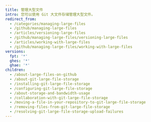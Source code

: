 ```yaml
---
title: 管理大型文件
intro: 您可以使用 Git 大文件存储管理大型文件。
redirect_from:
  - /categories/managing-large-files
  - /github/managing-large-files
  - /articles/versioning-large-files
  - /github/managing-large-files/versioning-large-files
  - /articles/working-with-large-files
  - /github/managing-large-files/working-with-large-files
versions:
  fpt: '*'
  ghes: '*'
  ghae: '*'
children:
  - /about-large-files-on-github
  - /about-git-large-file-storage
  - /installing-git-large-file-storage
  - /configuring-git-large-file-storage
  - /about-storage-and-bandwidth-usage
  - /collaboration-with-git-large-file-storage
  - /moving-a-file-in-your-repository-to-git-large-file-storage
  - /removing-files-from-git-large-file-storage
  - /resolving-git-large-file-storage-upload-failures
---
```


